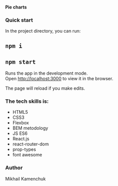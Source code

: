 #### Pie charts

### Quick start

In the project directory, you can run:

## `npm i`

## `npm start`

Runs the app in the development mode.<br />
Open [http://localhost:3000](http://localhost:3000) to view it in the browser.

The page will reload if you make edits.<br />

### The tech skills is:

- HTML5
- CSS3
- Flexbox
- BEM metodology
- JS ES6
- React.js
- react-router-dom
- prop-types
- font awesome

### Author
Mikhail Kamenchuk

